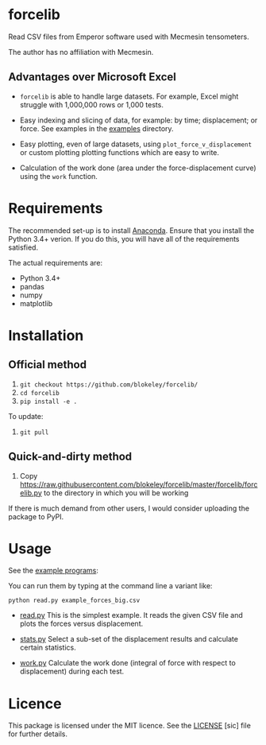 # forcelib

Read CSV files from Emperor software used with Mecmesin tensometers.

The author has no affiliation with Mecmesin.


## Advantages over Microsoft Excel

- `forcelib` is able to handle large datasets.  For example, Excel might
  struggle with 1,000,000 rows or 1,000 tests.

- Easy indexing and slicing of data, for example: by time; displacement;
  or force.  See examples in the [examples](examples) directory.

- Easy plotting, even of large datasets, using `plot_force_v_displacement`
  or custom plotting plotting functions which are easy to write.

- Calculation of the work done (area under the force-displacement curve)
  using the `work` function.


# Requirements

The recommended set-up is to install
[Anaconda](https://www.continuum.io/downloads).  Ensure that you install the
Python 3.4+ verion. If you do this, you will have all of the requirements
satisfied.

The actual requirements are:

- Python 3.4+
- pandas
- numpy
- matplotlib


# Installation

## Official method

1. `git checkout https://github.com/blokeley/forcelib/`
2. `cd forcelib`
3. `pip install -e .`

To update:

1. `git pull`

## Quick-and-dirty method

1. Copy https://raw.githubusercontent.com/blokeley/forcelib/master/forcelib/forcelib.py
   to the directory in which you will be working

If there is much demand from other users, I would consider uploading the
package to PyPI.

# Usage

See the [example programs](examples):

You can run them by typing at the command line a variant like:

`python read.py example_forces_big.csv`

- [read.py](examples/read.py) This is the simplest example.  It reads the
  given CSV file and plots the forces versus displacement.

- [stats.py](examples/stats.py) Select a sub-set of the displacement results
  and calculate certain statistics.

- [work.py](examples/work.py) Calculate the work done (integral of force with
  respect to displacement) during each test.

# Licence

This package is licensed under the MIT licence.  See the [LICENSE](LICENSE)
[sic] file for further details.
